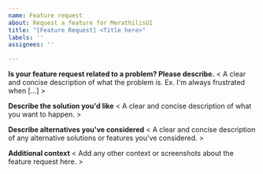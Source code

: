 ```yaml
---
name: Feature request
about: Request a feature for MerathilisUI
title: "[Feature Request] <Title here>"
labels: ''
assignees: ''

---
```


**Is your feature request related to a problem? Please describe.**
< A clear and concise description of what the problem is. Ex. I'm always frustrated when [...] >

**Describe the solution you'd like**
< A clear and concise description of what you want to happen. >

**Describe alternatives you've considered**
< A clear and concise description of any alternative solutions or features you've considered. >

**Additional context**
< Add any other context or screenshots about the feature request here. >
